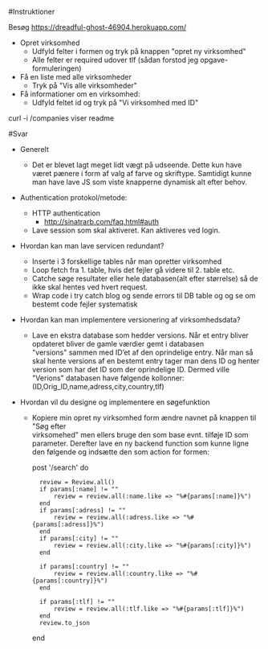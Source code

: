 #Instruktioner

Besøg https://dreadful-ghost-46904.herokuapp.com/

- Opret virksomhed
    - Udfyld felter i formen og tryk på knappen "opret ny virksomhed"
    - Alle felter er required udover tlf (sådan forstod jeg opgave-formuleringen)
- Få en liste med alle virksomheder
    - Tryk på "Vis alle virksomheder"
- Få informationer om en virksomhed:
    - Udfyld feltet id og tryk på "Vi virksomhed med ID"

curl -i /companies viser readme

#Svar
- Generelt
    - Det er blevet lagt meget lidt vægt på udseende.
    Dette kun have været pænere i form af valg af farve og skriftype.
    Samtidigt kunne man have lave JS som viste knapperne dynamisk alt
    efter behov.


- Authentication protokol/metode:
    - HTTP authentication
        - http://sinatrarb.com/faq.html#auth
    - Lave session som skal aktiveret. Kan aktiveres ved login.


- Hvordan kan man lave servicen redundant? 
    - Inserte i 3 forskellige tables når man opretter virksomhed
    - Loop fetch fra 1. table, hvis det fejler gå videre til 2. table etc.
    - Catche søge resultater eller hele databasen(alt efter størrelse)
    så de ikke skal hentes ved hvert request.
    - Wrap code i try catch blog og sende errors til DB table og
    og se om bestemt code fejler systematisk


- Hvordan kan man implementere versionering af virksomhedsdata?
    - Lave en ekstra database som hedder versions.
    Når et entry bliver opdateret bliver de gamle værdier gemt i databasen 		  
    "versions" sammen med ID’et af den oprindelige entry.
    Når man så skal hente versions af en bestemt entry tager man dens ID
    og henter version som har det ID som der oprindelige ID.
    Dermed ville "Verions" databasen have følgende kollonner:
    (ID,Orig_ID,name,adress,city,country,tlf)


- Hvordan vil du designe og implementere en søgefunktion
    - Kopiere min opret ny virksomhed form ændre navnet på knappen til "Søg efter 	  
    virksomehed" men ellers bruge den som base evnt. tilføje ID som parameter. 
    Derefter lave en ny backend function som kunne ligne den følgende og 
    indsætte den som action for formen:
    
        post '/search'  do

            review = Review.all()
            if params[:name] != ""
                review = review.all(:name.like => "%#{params[:name]}%")
            end
            if params[:adress] != ""
                review = review.all(:adress.like => "%#{params[:adress]}%")
            end
            if params[:city] != ""
                review = review.all(:city.like => "%#{params[:city]}%")
            end

            if params[:country] != ""
                review = review.all(:country.like => "%#{params[:country]}%")
            end

            if params[:tlf] != ""
                review = review.all(:tlf.like => "%#{params[:tlf]}%")
            end
            review.to_json
        end
